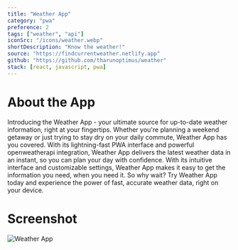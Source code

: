 ```yaml
---
title: "Weather App"
category: "pwa"
preference: 2
tags: ["weather", "api"]
iconSrc: "/icons/weather.webp"
shortDescription: "Know the weather!"
source: "https://findcurrentweather.netlify.app"
github: "https://github.com/tharunoptimus/weather"
stack: [react, javascript, pwa]
---
```


# About the App

Introducing the Weather App - your ultimate source for up-to-date weather information, right at your fingertips. Whether you're planning a weekend getaway or just trying to stay dry on your daily commute, Weather App has you covered. With its lightning-fast PWA interface and powerful openweatherapi integration, Weather App delivers the latest weather data in an instant, so you can plan your day with confidence. With its intuitive interface and customizable settings, Weather App makes it easy to get the information you need, when you need it. So why wait? Try Weather App today and experience the power of fast, accurate weather data, right on your device.

# Screenshot

![Weather App](/screenshots/weather.webp)

